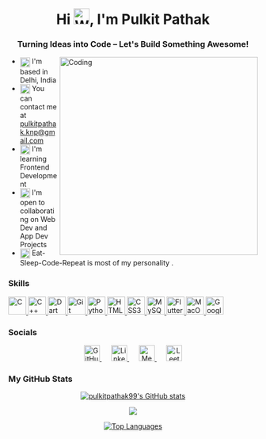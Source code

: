 <h1 align="center">
  Hi <img src="https://media.giphy.com/media/hvRJCLFzcasrR4ia7z/giphy.gif" alt="Waving Hand" width="32" height="32">, I'm Pulkit Pathak
</h1>

<h3 align="center"> Turning Ideas into Code – Let's Build Something Awesome!</h3>
<img align="right" alt="Coding" width="400" src="https://www.rofazayn.com/images/hero.gif">

* <img src="https://media.giphy.com/media/26ufdipQqU2lhNA4g/giphy.gif" alt="Globe" width="20" height="20" style="vertical-align:middle;"> I'm based in Delhi, India  
* <img src="https://media.giphy.com/media/ASd0Ukj0y3qMM/giphy.gif" alt="Envelope" width="20" height="20" style="vertical-align:middle;"> You can contact me at [pulkitpathak.knp@gmail.com](mailto:pulkitpathak.knp@gmail.com)  
* <img src="https://media.giphy.com/media/3o6ZtpxSZbQRRnwCKQ/giphy.gif" alt="Brain" width="20" height="20" style="vertical-align:middle;"> I'm learning Frontend Development  
* <img src="https://media.giphy.com/media/5GoVLqeAOo6PK/giphy.gif" alt="Handshake" width="20" height="20" style="vertical-align:middle;"> I'm open to collaborating on Web Dev and App Dev Projects  
* <img src="https://media.giphy.com/media/xT0xeJpnrWC4XWblEk/giphy.gif" alt="Lightning" width="20" height="20" style="vertical-align:middle;"> Eat-Sleep-Code-Repeat is most of my personality .

### Skills

<p align="left">
  <a href="https://docs.microsoft.com/en-us/cpp/?view=msvc-170" target="_blank" rel="noreferrer">
    <img src="https://raw.githubusercontent.com/danielcranney/readme-generator/main/public/icons/skills/c-colored.svg" width="36" height="36" alt="C" />
  </a>
  <a href="https://docs.microsoft.com/en-us/cpp/?view=msvc-170" target="_blank" rel="noreferrer">
    <img src="https://raw.githubusercontent.com/danielcranney/readme-generator/main/public/icons/skills/cplusplus-colored.svg" width="36" height="36" alt="C++" />
  </a>
  <a href="https://dart.dev/" target="_blank" rel="noreferrer">
    <img src="https://raw.githubusercontent.com/danielcranney/readme-generator/main/public/icons/skills/dart-colored.svg" width="36" height="36" alt="Dart" />
  </a>
  <a href="https://git-scm.com/" target="_blank" rel="noreferrer">
    <img src="https://raw.githubusercontent.com/danielcranney/readme-generator/main/public/icons/skills/git-colored.svg" width="36" height="36" alt="Git" />
  </a>
  <a href="https://www.python.org/" target="_blank" rel="noreferrer">
    <img src="https://raw.githubusercontent.com/danielcranney/readme-generator/main/public/icons/skills/python-colored.svg" width="36" height="36" alt="Python" />
  </a>
  <a href="https://developer.mozilla.org/en-US/docs/Glossary/HTML5" target="_blank" rel="noreferrer">
    <img src="https://raw.githubusercontent.com/danielcranney/readme-generator/main/public/icons/skills/html5-colored.svg" width="36" height="36" alt="HTML5" />
  </a>
  <a href="https://www.w3.org/TR/CSS/#css" target="_blank" rel="noreferrer">
    <img src="https://raw.githubusercontent.com/danielcranney/readme-generator/main/public/icons/skills/css3-colored.svg" width="36" height="36" alt="CSS3" />
  </a>
  <a href="https://www.mysql.com/" target="_blank" rel="noreferrer">
    <img src="https://raw.githubusercontent.com/danielcranney/readme-generator/main/public/icons/skills/mysql-colored.svg" width="36" height="36" alt="MySQL" />
  </a>
  <a href="https://flutter.dev/" target="_blank" rel="noreferrer">
    <img src="https://raw.githubusercontent.com/danielcranney/readme-generator/main/public/icons/skills/flutter-colored.svg" width="36" height="36" alt="Flutter" />
  </a>
  <a href="https://apple.com" target="_blank" rel="noreferrer">
    <img src="https://raw.githubusercontent.com/danielcranney/readme-generator/main/public/icons/skills/macos-colored.svg" width="36" height="36" alt="MacOS" />
  </a>
  <a href="https://cloud.google.com/" target="_blank" rel="noreferrer">
    <img src="https://raw.githubusercontent.com/danielcranney/readme-generator/main/public/icons/skills/googlecloud-colored.svg" width="36" height="36" alt="Google Cloud" />
  </a>
</p>

### Socials

<p align="center">
  <!-- GitHub -->
  <a href="https://www.github.com/pulkitpathak99" target="_blank" rel="noreferrer">
    <picture>
      <source media="(prefers-color-scheme: dark)" srcset="https://raw.githubusercontent.com/danielcranney/readme-generator/main/public/icons/socials/github-dark.svg" />
      <source media="(prefers-color-scheme: light)" srcset="https://raw.githubusercontent.com/danielcranney/readme-generator/main/public/icons/socials/github.svg" />
      <img src="https://raw.githubusercontent.com/danielcranney/readme-generator/main/public/icons/socials/github.svg" width="32" height="32" alt="GitHub"/>
    </picture>
  </a>
  &nbsp;&nbsp;&nbsp;&nbsp;
  <!-- LinkedIn -->
  <a href="https://www.linkedin.com/in/pulkit-pathak-441928251/" target="_blank" rel="noreferrer">
    <picture>
      <source media="(prefers-color-scheme: dark)" srcset="https://raw.githubusercontent.com/danielcranney/readme-generator/main/public/icons/socials/linkedin-dark.svg" />
      <source media="(prefers-color-scheme: light)" srcset="https://raw.githubusercontent.com/danielcranney/readme-generator/main/public/icons/socials/linkedin.svg" />
      <img src="https://raw.githubusercontent.com/danielcranney/readme-generator/main/public/icons/socials/linkedin.svg" width="32" height="32" alt="LinkedIn"/>
    </picture>
  </a>
  &nbsp;&nbsp;&nbsp;&nbsp;
  <!-- Medium -->
  <a href="https://medium.com/@pulkitpathak.knp" target="_blank" rel="noreferrer">
    <picture>
      <source media="(prefers-color-scheme: dark)" srcset="https://raw.githubusercontent.com/danielcranney/readme-generator/main/public/icons/socials/medium-dark.svg" />
      <source media="(prefers-color-scheme: light)" srcset="https://raw.githubusercontent.com/danielcranney/readme-generator/main/public/icons/socials/medium.svg" />
      <img src="https://raw.githubusercontent.com/danielcranney/readme-generator/main/public/icons/socials/medium.svg" width="32" height="32" alt="Medium"/>
    </picture>
  </a>
  &nbsp;&nbsp;&nbsp;&nbsp;
  <!-- LeetCode -->
  <a href="https://leetcode.com/u/pewlkit/" target="_blank" rel="noreferrer">
    <img src="https://upload.wikimedia.org/wikipedia/commons/1/19/LeetCode_logo_black.png" width="32" height="32" alt="LeetCode"/>
  </a>
</p>

### My GitHub Stats

<p align="center">
  <a href="http://www.github.com/pulkitpathak99">
    <img src="https://github-readme-stats.vercel.app/api?username=pulkitpathak99&show_icons=true&hide=&count_private=true&title_color=facc15&text_color=3382ed&icon_color=0891b2&bg_color=1c1917&hide_border=true&show_icons=true" alt="pulkitpathak99's GitHub stats" />
  </a>
</p>

<p align="center">
  <a href="http://www.github.com/pulkitpathak99">
    <img src="https://github-readme-streak-stats.herokuapp.com/?user=pulkitpathak99&stroke=3382ed&background=1c1917&ring=facc15&fire=facc15&currStreakNum=3382ed&currStreakLabel=facc15&sideNums=3382ed&sideLabels=3382ed&dates=3382ed&hide_border=true" />
  </a>
</p>

<p align="center">
  <a href="https://github.com/pulkitpathak99" align="left">
    <img src="https://github-readme-stats.vercel.app/api/top-langs/?username=pulkitpathak99&langs_count=10&title_color=facc15&text_color=3382ed&icon_color=0891b2&bg_color=1c1917&hide_border=true&locale=en&custom_title=Top%20%Languages" alt="Top Languages" />
  </a>
</p>
